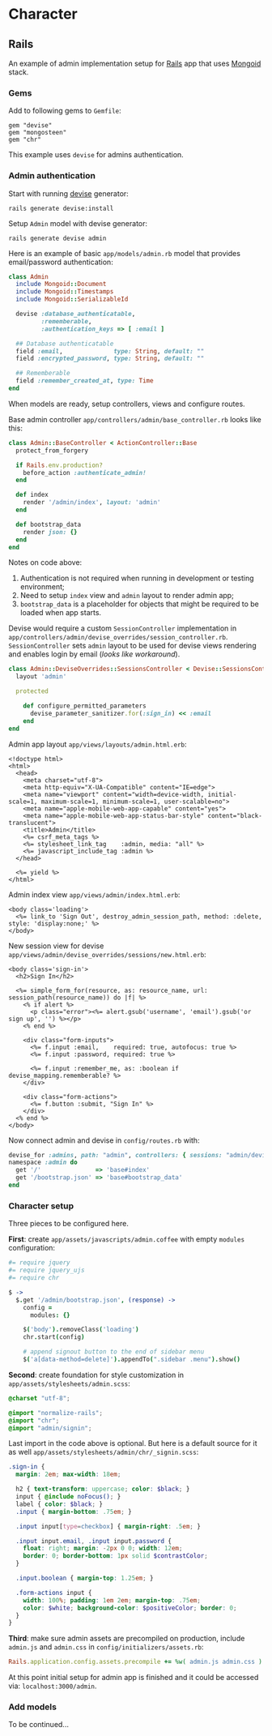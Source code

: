 # Character

## Rails

An example of admin implementation setup for [Rails](https://github.com/rails/rails) app that uses [Mongoid](https://github.com/mongoid/mongoid) stack.


### Gems

Add to following gems to ```Gemfile```:

    gem "devise"
    gem "mongosteen"
    gem "chr"

This example uses ```devise``` for admins authentication.


### Admin authentication

Start with running [devise](https://github.com/plataformatec/devise) generator:

    rails generate devise:install

Setup ```Admin``` model with devise generator:

    rails generate devise admin

Here is an example of basic ```app/models/admin.rb``` model that provides email/password authentication:

```ruby
class Admin
  include Mongoid::Document
  include Mongoid::Timestamps
  include Mongoid::SerializableId

  devise :database_authenticatable,
         :rememberable,
         :authentication_keys => [ :email ]

  ## Database authenticatable
  field :email,              type: String, default: ""
  field :encrypted_password, type: String, default: ""

  ## Rememberable
  field :remember_created_at, type: Time
end
```

When models are ready, setup controllers, views and configure routes.

Base admin controller ```app/controllers/admin/base_controller.rb``` looks like this:

```ruby
class Admin::BaseController < ActionController::Base
  protect_from_forgery

  if Rails.env.production?
    before_action :authenticate_admin!
  end

  def index
    render '/admin/index', layout: 'admin'
  end

  def bootstrap_data
    render json: {}
  end
end
```

Notes on code above:

  1. Authentication is not required when running in development or testing environment;
  2. Need to setup ```index``` view and ```admin``` layout to render admin app;
  3. ```bootstrap_data``` is a placeholder for objects that might be required to be loaded when app starts.

Devise would require a custom ```SessionController``` implementation in ```app/controllers/admin/devise_overrides/session_controller.rb```. ```SessionController``` sets ```admin``` layout to be used for devise views rendering and enables login by email (*looks like workaround*).

```ruby
class Admin::DeviseOverrides::SessionsController < Devise::SessionsController
  layout 'admin'

  protected

    def configure_permitted_parameters
      devise_parameter_sanitizer.for(:sign_in) << :email
    end
end
```

Admin app layout ```app/views/layouts/admin.html.erb```:

```erb
<!doctype html>
<html>
  <head>
    <meta charset="utf-8">
    <meta http-equiv="X-UA-Compatible" content="IE=edge">
    <meta name="viewport" content="width=device-width, initial-scale=1, maximum-scale=1, minimum-scale=1, user-scalable=no">
    <meta name="apple-mobile-web-app-capable" content="yes">
    <meta name="apple-mobile-web-app-status-bar-style" content="black-translucent">
    <title>Admin</title>
    <%= csrf_meta_tags %>
    <%= stylesheet_link_tag    :admin, media: "all" %>
    <%= javascript_include_tag :admin %>
  </head>

  <%= yield %>
</html>
```

Admin index view ```app/views/admin/index.html.erb```:

```erb
<body class='loading'>
  <%= link_to 'Sign Out', destroy_admin_session_path, method: :delete, style: 'display:none;' %>
</body>
```

New session view for devise ```app/views/admin/devise_overrides/sessions/new.html.erb```:

```erb
<body class='sign-in'>
  <h2>Sign In</h2>

  <%= simple_form_for(resource, as: resource_name, url: session_path(resource_name)) do |f| %>
    <% if alert %>
      <p class="error"><%= alert.gsub('username', 'email').gsub('or sign up', '') %></p>
    <% end %>

    <div class="form-inputs">
      <%= f.input :email,    required: true, autofocus: true %>
      <%= f.input :password, required: true %>

      <%= f.input :remember_me, as: :boolean if devise_mapping.rememberable? %>
    </div>

    <div class="form-actions">
      <%= f.button :submit, "Sign In" %>
    </div>
  <% end %>
</body>
```

Now connect admin and devise in ```config/routes.rb``` with:

```ruby
devise_for :admins, path: "admin", controllers: { sessions: "admin/devise_overrides/sessions" }
namespace :admin do
  get '/'               => 'base#index'
  get '/bootstrap.json' => 'base#bootstrap_data'
end
```


### Character setup

Three pieces to be configured here.

**First**: create ```app/assets/javascripts/admin.coffee``` with empty ```modules``` configuration:

```coffee
#= require jquery
#= require jquery_ujs
#= require chr

$ ->
  $.get '/admin/bootstrap.json', (response) ->
    config =
      modules: {}

    $('body').removeClass('loading')
    chr.start(config)

    # append signout button to the end of sidebar menu
    $('a[data-method=delete]').appendTo(".sidebar .menu").show()
```

**Second**: create foundation for style customization in ```app/assets/stylesheets/admin.scss```:

```scss
@charset "utf-8";

@import "normalize-rails";
@import "chr";
@import "admin/signin";
```

Last import in the code above is optional. But here is a default source for it as well ```app/assets/stylesheets/admin/chr/_signin.scss```:

```scss
.sign-in {
  margin: 2em; max-width: 18em;

  h2 { text-transform: uppercase; color: $black; }
  input { @include noFocus(); }
  label { color: $black; }
  .input { margin-bottom: .75em; }

  .input input[type=checkbox] { margin-right: .5em; }

  .input input.email, .input input.password {
    float: right; margin: -2px 0 0; width: 12em;
    border: 0; border-bottom: 1px solid $contrastColor;
  }

  .input.boolean { margin-top: 1.25em; }

  .form-actions input {
    width: 100%; padding: 1em 2em; margin-top: .75em;
    color: $white; background-color: $positiveColor; border: 0;
  }
}

```

**Third**: make sure admin assets are precompiled on production, include ```admin.js``` and ```admin.css``` in ```config/initializers/assets.rb```:

```ruby
Rails.application.config.assets.precompile += %w( admin.js admin.css )
```

At this point initial setup for admin app is finished and it could be accessed via: ```localhost:3000/admin```.


### Add models

To be continued...




